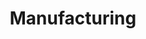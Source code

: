 ---
title: Manufacturing
slug: manufacturing
taxonomy:
	tag: industry_group
content:
    items:
        '@taxonomy.industry_group': manufacturing
    order:
        by: date
        dir: desc
---